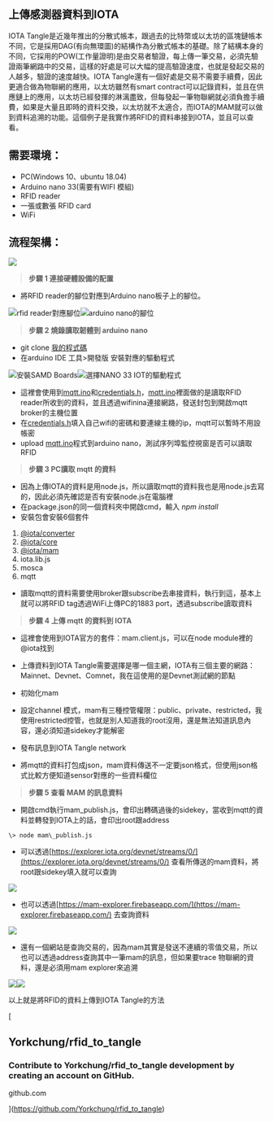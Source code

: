 上傳感測器資料到IOTA
------------

IOTA Tangle是近幾年推出的分散式帳本，跟過去的比特幣或以太坊的區塊鏈帳本不同，它是採用DAG(有向無環圖)的結構作為分散式帳本的基礎。除了結構本身的不同，它採用的POW(工作量證明)是由交易者驗證，每上傳一筆交易，必須先驗證兩筆網路中的交易，這樣的好處是可以大幅的提高驗證速度，也就是發起交易的人越多，驗證的速度越快。IOTA Tangle還有一個好處是交易不需要手續費，因此更適合做為物聯網的應用，以太坊雖然有smart contract可以記錄資料，並且在供應鏈上的應用，以太坊已經發揮的淋漓盡致，但每發起一筆物聯網就必須負擔手續費，如果是大量且即時的資料交換，以太坊就不太適合，而IOTA的MAM就可以做到資料追溯的功能。這個例子是我實作將RFID的資料串接到IOTA，並且可以查看。

需要環境：
-----

*   PC(Windows 10、ubuntu 18.04)
*   Arduino nano 33(需要有WIFI 模組)
*   RFID reader
*   一張或數張 RFID card
*   WiFi

**流程架構：**
---------

![](https://miro.medium.com/max/1400/1*8bg-SMVp4ddGkjgicuw4IQ.png)

> **步驟 1 連接硬體設備的配置**

*   將RFID reader的腳位對應到Arduino nano板子上的腳位。

![](https://miro.medium.com/max/1100/0*RR81uwwAuSWrJrsH)rfid reader對應腳位![](https://miro.medium.com/max/1400/0*MTzmbD4LJeKv-0BD.jpg)arduino nano的腳位

> **步驟 2 燒錄讀取韌體到 arduino nano**

*   git clone [我的程式碼](https://github.com/Yorkchung/rfid_to_tangle)
*   在arduino IDE 工具>開發版 安裝對應的驅動程式

![](https://miro.medium.com/max/1400/1*0GyC54vMyZ9tZt6jw74byg.png)安裝SAMD Boards![](https://miro.medium.com/max/1400/1*ldglGD9MIUtIKdymqahCyg.png)選擇NANO 33 IOT的驅動程式

*   這裡會使用到[mqtt.ino](https://github.com/Yorkchung/rfid_to_tangle/blob/main/arduino/mqtt.ino)和[credentials.h](https://github.com/Yorkchung/rfid_to_tangle/blob/main/arduino/credentials.h)，[mqtt.ino](https://github.com/Yorkchung/rfid_to_tangle/blob/main/arduino/mqtt.ino)裡面做的是讀取RFID reader所收到的資料，並且透過wifinina連接網路，發送封包到開啟mqtt broker的主機位置
*   在[credentials.h](https://github.com/Yorkchung/rfid_to_tangle/blob/main/arduino/credentials.h)填入自己wifi的密碼和要連線主機的ip，mqtt可以暫時不用設帳密
*   upload [mqtt.ino](https://github.com/Yorkchung/rfid_to_tangle/blob/main/arduino/mqtt.ino)程式到arduino nano，測試序列埠監控視窗是否可以讀取RFID

> **步驟 3 PC讀取 mqtt 的資料**

*   因為上傳IOTA的資料是用node.js，所以讀取mqtt的資料我也是用node.js去寫的，因此必須先確認是否有安裝node.js在電腦裡
*   在package.json的同一個資料夾中開啟cmd，輸入 _npm install_
*   安裝包會安裝6個套件

1.  [@iota/converter](http://twitter.com/iota/converter)
2.  [@iota/core](http://twitter.com/iota/core)
3.  [@iota/mam](http://twitter.com/iota/mam)
4.  iota.lib.js
5.  mosca
6.  mqtt

*   讀取mqtt的資料需要使用broker跟subscribe去串接資料，執行到這，基本上就可以將RFID tag透過WiFi上傳PC的1883 port，透過subscribe讀取資料

> **步驟 4 上傳 mqtt 的資料到 IOTA**

*   這裡會使用到IOTA官方的套件：mam.client.js，可以在node module裡的@iota找到
*   上傳資料到IOTA Tangle需要選擇是哪一個主網，IOTA有三個主要的網路：Mainnet、Devnet、Comnet，我在這使用的是Devnet測試網的節點

*   初始化mam

*   設定channel 模式，mam有三種控管權限：public、private、restricted，我使用restricted控管，也就是別人知道我的root沒用，還是無法知道訊息內容，還必須知道sidekey才能解密

*   發布訊息到IOTA Tangle network

*   將mqtt的資料打包成json，mam資料傳送不一定要json格式，但使用json格式比較方便知道sensor對應的一些資料欄位

> **步驟 5 查看 MAM 的訊息資料**

*   開啟cmd執行mam\_publish.js，會印出轉碼過後的sidekey，當收到mqtt的資料並轉發到IOTA上的話，會印出root跟address

```
\> node mam\_publish.js
```

*   可以透過[https://explorer.iota.org/devnet/streams/0/](https://explorer.iota.org/devnet/streams/0/) 查看所傳送的mam資料，將root跟sidekey填入就可以查詢

![](https://miro.medium.com/max/1400/1*ioGJBN5OdqAcrxlWolOoMA.png)

*   也可以透過[https://mam-explorer.firebaseapp.com/](https://mam-explorer.firebaseapp.com/) 去查詢資料

![](https://miro.medium.com/max/1400/1*tT_W_MlB0kkHh-of0j8jWg.png)

*   還有一個網站是查詢交易的，因為mam其實是發送不連續的零值交易，所以也可以透過address查詢其中一筆mam的訊息，但如果要trace 物聯網的資料，還是必須用mam explorer來追溯

![](https://miro.medium.com/max/3792/1*xFFFP8QPC8A2n5QjFTAd-g.png)![](https://miro.medium.com/max/3774/1*k5JIDwLpsNuUJkiHvjdJ9A.png)

以上就是將RFID的資料上傳到IOTA Tangle的方法

[

Yorkchung/rfid\_to\_tangle
--------------------------

### Contribute to Yorkchung/rfid\_to\_tangle development by creating an account on GitHub.

github.com

](https://github.com/Yorkchung/rfid_to_tangle)
